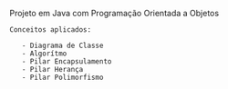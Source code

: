 Projeto em Java com Programação Orientada a Objetos

    Conceitos aplicados:
    
       - Diagrama de Classe
       - Algorítmo
       - Pilar Encapsulamento
       - Pilar Herança
       - Pilar Polimorfismo
